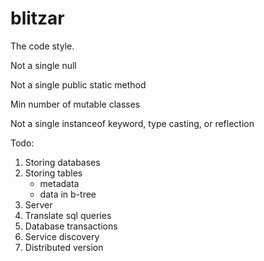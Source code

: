 # blitzar

The code style.

Not a single null

Not a single public static method

Min number of mutable classes

Not a single instanceof keyword, type casting, or reflection

Todo:

1. Storing databases
2. Storing tables
    - metadata
    - data in b-tree
3. Server
4. Translate sql queries
5. Database transactions
6. Service discovery
7. Distributed version